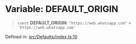 # Variable: DEFAULT\_ORIGIN

> `const` **DEFAULT\_ORIGIN**: `"https://web.whatsapp.com"` = `'https://web.whatsapp.com'`

Defined in: [src/Defaults/index.ts:10](https://github.com/Fokusdotid/bail/blob/3bcafd64e13ba51a595ace0ee7bd2c9c52ab1814/src/Defaults/index.ts#L10)
